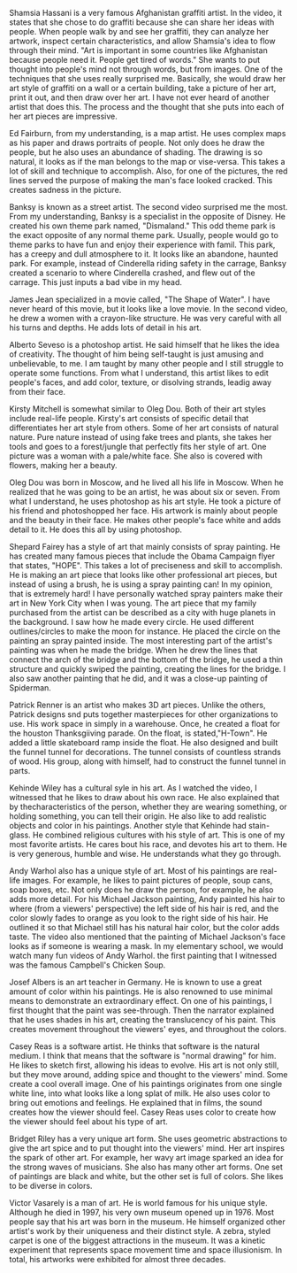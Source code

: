 Shamsia Hassani is a very famous Afghanistan graffiti artist. In the video, it states that she chose to do graffiti because she can share her ideas with people. When people walk by and see her graffiti, they can analyze her artwork, inspect certain characteristics, and allow Shamsia's idea to flow through their mind. "Art is important in some countries like Afghanistan because people need it. People get tired of words." She wants to put thought into people's mind not through words, but from images. One of the techniques that she uses really surprised me. Basically, she would draw her art style of graffiti on a wall or a certain building, take a picture of her art, print it out, and then draw over her art. I have not ever heard of another artist that does this. The process and the thought that she puts into each of her art pieces are impressive. 

Ed Fairburn, from my understanding, is a map artist. He uses complex maps as his paper and draws portraits of people. Not only does he draw the people, but he also uses an abundance of shading. The drawing is so natural, it looks as if the man belongs to the map or vise-versa. This takes a lot of skill and technique to accomplish. Also, for one of the pictures, the red lines served the purpose of making the man's face looked cracked. This creates sadness in the picture. 

Banksy is known as a street artist. The second video surprised me the most. From my understanding, Banksy is a specialist in the opposite of Disney. He created his own theme park named, "Dismaland." This odd theme park is the exact opposite of any normal theme park. Usually, people would go to theme parks to have fun and enjoy their experience with famil. This park, has a creepy and dull atmosphere to it. It looks like an abandone, haunted park. For example, instead of Cinderella riding safety in the carrage, Banksy created a scenario to where Cinderella crashed, and flew out of the carrage. This just inputs a bad vibe in my head.

James Jean specialized in a movie called, "The Shape of Water". I have never heard of this movie, but it looks like a love movie. In the second video, he drew a women with a crayon-like structure. He was very careful with all his turns and depths. He adds lots of detail in his art. 

Alberto Seveso is a photoshop artist. He said himself that he likes the idea of creativity. The thought of him being self-taught is just amusing and unbelievable, to me. I am taught by many other people and I still struggle to operate some functions. From what I understand, this artist likes to edit people's faces, and add color, texture, or disolving strands, leadig away from their face.

Kirsty Mitchell is somewhat similar to Oleg Dou. Both of their art styles include real-life people. Kirsty's art consists of specific detail that differentiates her art style from others. Some of her art consists of natural nature. Pure nature instead of using fake trees and plants, she takes her tools and goes to a forest/jungle that perfectly fits her style of art. One picture was a woman with a pale/white face. She also is covered with flowers, making her a  beauty.

Oleg Dou was born in Moscow, and he lived all his life in Moscow. When he realized that he was going to be an artist, he was about six or seven. From what I understand, he uses photoshop as his art style. He took a picture of his friend and photoshopped her face. His artwork is mainly about people and the beauty in their face. He makes other people's face white and adds detail to it. He does this all by using photoshop.

Shepard Fairey has a style of art that mainly consists of spray painting. He has created many famous pieces that include the Obama Campaign flyer that states, "HOPE". This takes a lot of preciseness and skill to accomplish. He is making an art piece that looks like other professional art pieces, but instead of using a brush, he is using a spray painting can! In my opinion, that is extremely hard! I have personally watched spray painters make their art in New York City when I was young. The art piece that my family purchased from the artist can be described as a city with huge planets in the background. I saw how he made every circle. He used different outlines/circles to make the moon for instance. He placed the circle on the painting an spray painted inside. The most interesting part of the artist's painting was when he made the bridge. When he drew the lines that connect the arch of the bridge and the bottom of the bridge, he used a thin structure and quickly swiped the painting, creating the lines for the bridge. I also saw another painting that he did, and it was a close-up painting of Spiderman.

Patrick Renner is an artist who makes 3D art pieces. Unlike the others, Patrick designs snd puts together masterpieces for other organizations to use. His work space in simply in a warehouse. Once, he created a float for the houston Thanksgiiving parade. On the float, is stated,"H-Town". He added a little skateboard ramp inside the float. He also designed and built the funnel tunnel for decorations. The tunnel consists of countless strands of wood. His group, along with himself, had to construct the funnel tunnel in parts. 

Kehinde Wiley has a cultural syle in his art. As I watched the video, I witnessed that he likes to draw about his own race. He also explained that by thecharacteristics of the person, whether they are wearing something, or holding something, you can tell their origin. He also like to add realistic objects and color in his paintings. Another style that Kehinde had stain-glass. He combined religious cultures with his style of art. This is one of my most favorite artists. He cares bout his race, and devotes his art to them. He is very generous, humble and wise. He understands what they go through.

Andy Warhol also has a unique style of art. Most of his paintings are real-life images. For example, he likes to paint pictures of people, soup cans, soap boxes, etc. Not only does he draw the person, for example, he also adds more detail. For his Michael Jackson painting, Andy painted his hair to where (from a viewers' perspective) the left side of his hair is red, and the color slowly fades to orange as you look to the right side of his hair. He outlined it so that Michael still has his natural hair color, but the color adds taste. The video also mentioned that the painting of Michael Jackson's face looks as if someone is wearing a mask. In my elementary school, we would watch many fun videos of Andy Warhol. the first painting that I witnessed was the famous Campbell's Chicken Soup.

Josef Albers is an art teacher in Germany. He is known to use a great amount of color within his paintings. He is also renowned to use minimal means to demonstrate an extraordinary effect. On one of his paintings, I first thought that the paint was see-through. Then the narrator explained that he uses shades in his art, creating the translucency of his paint. This creates movement throughout the viewers' eyes, and throughout the colors.

Casey Reas is a software artist. He thinks that software is the natural medium. I think that means that the software is "normal drawing" for him. He likes to sketch first, allowing his ideas to evolve. His art is not only still, but they move around, adding spice and thought to the viewers' mind. Some create a cool overall image. One of his paintings originates from one single white line, into what looks like a long splat of milk. He also uses color to bring out emotions and feelings. He explained that in films, the sound creates how the viewer should feel. Casey Reas uses color to create how the viewer should feel about his type of art. 

Bridget Riley has a very unique art form. She uses geometric abstractions to give the art spice and to put thought into the viewers' mind. Her art inspires the spark of other art. For example, her wavy art image sparked an idea for the strong waves of musicians. She also has many other art forms. One set of paintings are black and white, but the other set is full of colors. She likes to be diverse in colors. 

Victor Vasarely is a man of art. He is world famous for his unique style. Although he died in 1997, his very own museum opened up in 1976. Most people say that his art was born in the museum. He himself organized other artist's work by their uniqueness and their distinct style. A zebra, styled carpet is one of the biggest attractions in the museum. It was a kinetic experiment that represents space movement time and space illusionism. In total, his artworks were exhibited for almost three decades.
